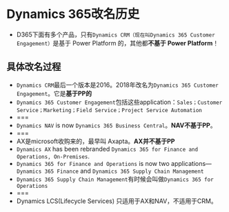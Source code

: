 # Dynamics 365改名历史
+ D365下面有多个产品，只有`Dynamics CRM（现在叫Dynamics 365 Customer Engagement）`是基于 Power Platform 的，其他都**不基于 Power Platform**！

## 具体改名过程
+ `Dynamics CRM`最后一个版本是2016。2018年改名为`Dynamics 365 Customer Engagement`。它是**基于PP的**
+ `Dynamics 365 Customer Engagement`包括这些application：`Sales；Customer Service；Marketing；Field Service；Project Service Automation`
+ ===
+ `Dynamics NAV` is now `Dynamics 365 Business Central`。**NAV不基于PP**。
+ ===
+ AX是microsoft收购来的，最早叫 Axapta。**AX并不基于PP**
+ `Dynamics AX` has been rebranded `Dynamics 365 for Finance and Operations, On-Premises`.
+ `Dynamics 365 for Finance and Operations` is now two applications—`Dynamics 365 Finance` and `Dynamics 365 Supply Chain Management `
+ `Dynamics 365 Supply Chain Management`有时候会叫做`Dynamics 365 for Operations`
+ ===
+ Dynamics LCS(Lifecycle Services) 只适用于AX和NAV，不适用于CRM。
